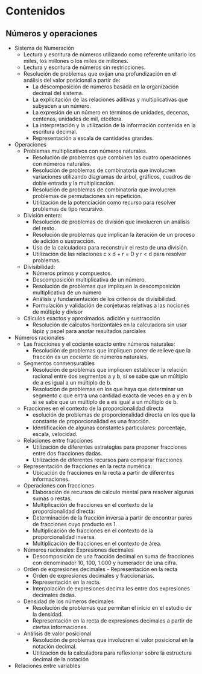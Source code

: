 # Contenidos
## Números y operaciones
- Sistema de Numeración
    - Lectura y escritura de números utilizando como referente unitario los miles, los millones o los miles de millones.
    - Lectura y escritura de números sin restricciones.
    - Resolución de problemas que exijan una profundización en el análisis del valor posicional a partir de:
        - La descomposición de números basada en la organización decimal del sistema.
        - La explicitación de las relaciones aditivas y multiplicativas que subyacen a un número.
        - La expresión de un número en términos de unidades, decenas, centenas, unidades de mil, etcétera.
        - La interpretación y la utilización de la información contenida en la escritura decimal.
        - Representación a escala de cantidades grandes.
- Operaciones
    - Problemas multiplicativos con números naturales.
        - Resolución de problemas que combinen las cuatro operaciones con números naturales.
        - Resolución de problemas de combinatoria que involucren variaciones utilizando diagramas de árbol, gráficos, cuadros de doble entrada y la multiplicación.
        - Resolución de problemas de combinatoria que involucren problemas de permutaciones sin repetición.
        - Utilización de la potenciación como recurso para resolver problemas de tipo recursivo.
    - División entera:
        - Resolución de problemas de división que involucren un análisis del resto.
        - Resolución de problemas que implican la iteración de un proceso de adición o sustracción.
        - Uso de la calculadora para reconstruir el resto de una división.
        - Utilización de las relaciones c x d + r = D y r < d para resolver problemas.
    - Divisibilidad:
        - Números primos y compuestos.
        - Descomposición multiplicativa de un número.
        - Resolución de problemas que impliquen la descomposición multiplicativa de un número
        - Análisis y fundamentación de los criterios de divisibilidad.
        - Formulación y validación de conjeturas relativas a las nociones de múltiplo y divisor
    - Cálculos exactos y aproximados. adición y sustracción
        - Resolución de cálculos horizontales en la calculadora sin usar lápiz y papel para anotar resultados parciales   
- Números racionales
    - Las fracciones y el cociente exacto entre números naturales:
        - Resolución de problemas que impliquen poner de relieve que la fracción es un cociente de números naturales.
    - Segmentos conmensurables
        - Resolución de problemas que impliquen establecer la relación racional entre dos segmentos a y b, si se sabe que un múltiplo de a es igual a un múltiplo de b. 
        - Resolución de problemas en los que haya que determinar un segmento c que entra una cantidad exacta de veces en a y en b si se sabe que un múltiplo de a es igual a un múltiplo de b.
    - Fracciones en el contexto de la proporcionalidad directa
        - esolución de problemas de proporcionalidad directa en los que la constante de proporcionalidad es una fracción.
        - Identificación de algunas constantes particulares: porcentaje, escala, velocidad.
    - Relaciones entre fracciones
        - Utilización de diferentes estrategias para proponer fracciones entre dos fracciones dadas.
        - Utilización de diferentes recursos para comparar fracciones.
    - Representación de fracciones en la recta numérica:
        - Ubicación de fracciones en la recta a partir de diferentes informaciones. 
    - Operaciones con fracciones
        - Elaboración de recursos de cálculo mental para resolver algunas sumas o restas.
        - Multiplicación de fracciones en el contexto de la proporcionalidad directa:
        - Determinación de la fracción inversa a partir de encontrar pares de fracciones cuyo producto es 1.
        - Multiplicación de fracciones en el contexto de la proporcionalidad inversa.
        - Multiplicación de fracciones en el contexto de área.
    - Números racionales: Expresiones decimales
        - Descomposición de una fracción decimal en suma de fracciones con denominador 10, 100, 1.000 y numerador de una cifra.
    - Orden de expresiones decimales - Representación en la recta
        - Orden de expresiones decimales y fraccionarias.
        - Representación en la recta.
        - Interpolación de expresiones decima les entre dos expresiones decimales dadas.
    - Densidad de los números decimales
        - Resolución de problemas que permitan el inicio en el estudio de la densidad.
        - Representación en la recta de expresiones decimales a partir de ciertas informaciones.
    - Análisis de valor posicional
        - Resolución de problemas que involucren el valor posicional en la notación decimal.
        - Utilización de la calculadora para reflexionar sobre la estructura decimal de la notación 
- Relaciones entre variables

